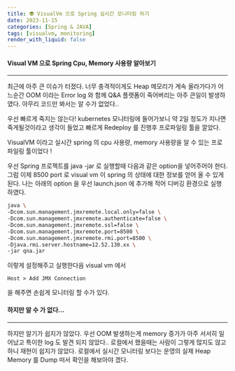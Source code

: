 ```yaml
---
title: 👽 VisualVm 으로 Spring 실시간 모니터링 하기
date: 2023-11-15
categories: [Spring & JAVA]
tags: [visualvm, monitoring]
render_with_liquid: false
---
```

#### Visual VM 으로 Spring Cpu, Memory 사용량 알아보기
---
최근에 아주 큰 이슈가 터졌다. 너무 충격적이게도 Heap 메모리가 계속 올라가다가 어느순간 OOM 이라는 Error log 와 함께 Q&A 플랫폼이 죽어버리는 아주 큰일이 발생하였다. 아무리 코드만 봐서는 알 수가 없었다..

우선 빠르게 죽지는 않는다! kubernetes 모니터링에 들어가보니 약 2일 정도가 지나면 죽게될것이라고 생각이 들었고 빠르게 Redeploy 를 진행후 프로파일링 툴을 깔았다.

VisualVM 이라고 실시간 spring 의 cpu 사용량, memory 사용량을 알 수 있는 프로파일링 툴이었다 !

우선 Spring 프로젝트를 java -jar 로 실행할때 다음과 같은 option을 넣어주어야 한다. 그럼 이제 8500 port 로 visual vm 이 spring 의 상태에 대한 정보를 얻어 올 수 있게 된다.
나는 아래의 option 을 우선 launch.json 에 추가해 적어 디버깅 환경으로 실행 하였다.

```bash
java \
-Dcom.sun.management.jmxremote.local.only=false \
-Dcom.sun.management.jmxremote.authenticate=false \
-Dcom.sun.management.jmxremote.ssl=false \
-Dcom.sun.management.jmxremote.port=8500 \
-Dcom.sun.management.jmxremote.rmi.port=8500 \
-Djava.rmi.server.hostname=12.52.130.xx \
-jar qna.jar
```

이렇게 설정해주고 실행한다음 visual vm 에서 
```
Host > Add JMX Connection 
```
을 해주면 손쉽게 모니터링 할 수가 있다.

#### 하지만 알 수 가 없다...
---
하지만 알기가 쉽지가 않았다. 우선 OOM 발생하는게 memory 증가가 아주 서서히 일어났고 특이한 log 도 발견 되지 않았다.. 
로컬에서 했을때는 사람이 그렇게 많지도 않고 하니 재현이 쉽지가 않았다. 로컬에서 실시간 모니터링 보다는 운영의 실제 Heap Memory 를 Dump 떠서 확인을 해보아야 겠다. 